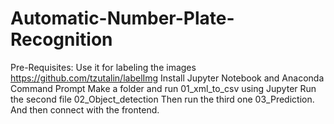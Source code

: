 # Automatic-Number-Plate-Recognition
Pre-Requisites:
Use it for labeling the images https://github.com/tzutalin/labelImg
Install Jupyter Notebook and Anaconda Command Prompt
Make a folder and run 01_xml_to_csv using Jupyter
Run the second file 02_Object_detection
Then run the third one 03_Prediction.
And then connect with the frontend.
